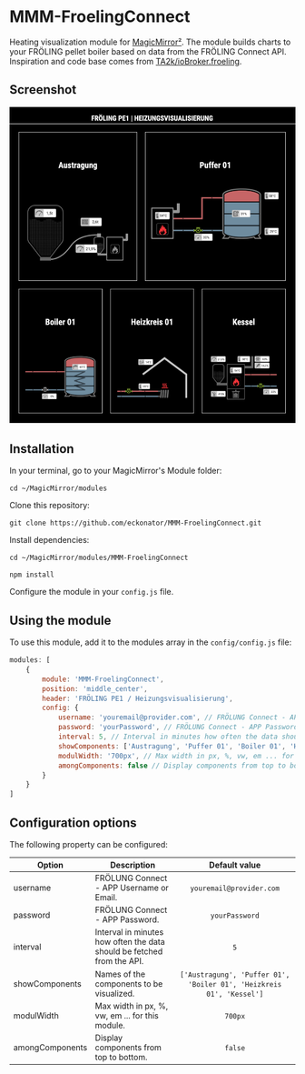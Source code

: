 # MMM-FroelingConnect
Heating visualization module for [MagicMirror²](https://github.com/MichMich/MagicMirror). The module builds charts to your FRÖLING pellet boiler based on data from the FRÖLING Connect API. Inspiration and code base comes from [TA2k/ioBroker.froeling](https://github.com/TA2k/ioBroker.froeling).

## Screenshot
![](MMM-FroelingConnect.png)

## Installation

In your terminal, go to your MagicMirror's Module folder:
````
cd ~/MagicMirror/modules
````

Clone this repository:
````
git clone https://github.com/eckonator/MMM-FroelingConnect.git
````

Install dependencies:
````
cd ~/MagicMirror/modules/MMM-FroelingConnect
````

````
npm install
````

Configure the module in your `config.js` file.

## Using the module

To use this module, add it to the modules array in the `config/config.js` file:
````javascript
modules: [
    {
        module: 'MMM-FroelingConnect',
        position: 'middle_center',
        header: 'FRÖLING PE1 / Heizungsvisualisierung',
        config: {
            username: 'youremail@provider.com', // FRÖLUNG Connect - APP Username or Email.
            password: 'yourPassword', // FRÖLUNG Connect - APP Password.
            interval: 5, // Interval in minutes how often the data should be fetched from the API.
            showComponents: ['Austragung', 'Puffer 01', 'Boiler 01', 'Heizkreis 01', 'Kessel'], // Names of the components to be visualized.
            modulWidth: '700px', // Max width in px, %, vw, em ... for this module.
            amongComponents: false // Display components from top to bottom.
        }
    }
]
````

## Configuration options

The following property can be configured:

| Option          | Description                                                            |                              Default value                               |
|-----------------|------------------------------------------------------------------------|:------------------------------------------------------------------------:|
| username        | FRÖLUNG Connect - APP Username or Email.                               |                       ```youremail@provider.com```                       |
| password        | FRÖLUNG Connect - APP Password.                                        |                            ```yourPassword```                            |
| interval        | Interval in minutes how often the data should be fetched from the API. |                                ```5```                                   |
| showComponents  | Names of the components to be visualized.                              | ```['Austragung', 'Puffer 01', 'Boiler 01', 'Heizkreis 01', 'Kessel']``` |
| modulWidth      | Max width in px, %, vw, em ... for this module.                        |                               ```700px```                                |
| amongComponents | Display components from top to bottom.                                 |                               ```false```                                |


